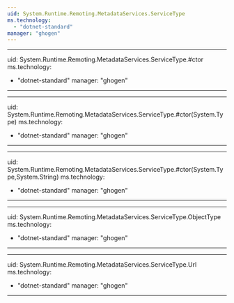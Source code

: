 ```yaml
---
uid: System.Runtime.Remoting.MetadataServices.ServiceType
ms.technology: 
  - "dotnet-standard"
manager: "ghogen"
---
```


---
uid: System.Runtime.Remoting.MetadataServices.ServiceType.#ctor
ms.technology: 
  - "dotnet-standard"
manager: "ghogen"
---

---
uid: System.Runtime.Remoting.MetadataServices.ServiceType.#ctor(System.Type)
ms.technology: 
  - "dotnet-standard"
manager: "ghogen"
---

---
uid: System.Runtime.Remoting.MetadataServices.ServiceType.#ctor(System.Type,System.String)
ms.technology: 
  - "dotnet-standard"
manager: "ghogen"
---

---
uid: System.Runtime.Remoting.MetadataServices.ServiceType.ObjectType
ms.technology: 
  - "dotnet-standard"
manager: "ghogen"
---

---
uid: System.Runtime.Remoting.MetadataServices.ServiceType.Url
ms.technology: 
  - "dotnet-standard"
manager: "ghogen"
---
